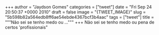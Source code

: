 
+++
author = "Jaydson Gomes"
categories = ["tweet"]
date = "Fri Sep 24 20:50:37 +0000 2010"
draft = false
image = "{TWEET_IMAGE}"
slug = "5b598b82a564edb8ff6ae54ebde4367bcf3b4aac"
tags = ["tweet"]
title = """Não sei se tenho medo ou ..."""
+++
Não sei se tenho medo ou pena de certos 'profissionais"
